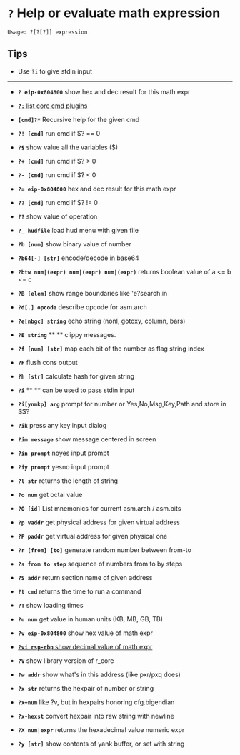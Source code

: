 <!-- TITLE: ? Help / Evalulate -->

#  **`?`** Help or evaluate math expression


```text
Usage: ?[?[?]] expression
```


## **Tips**
  - Use `?i` to give stdin input

---
- **`? eip-0x804800`** show hex and dec result for this math expr

- [ **`?:`** list core cmd plugins](evaluate/core_plugins)

- **`[cmd]?*`** Recursive help for the given cmd
- **`?! [cmd]`** run cmd if $? == 0
- **`?$`** show value all the variables ($)
- **`?+ [cmd]`** run cmd if $? > 0
- **`?- [cmd]`** run cmd if $? < 0
- **`?= eip-0x804800`** hex and dec result for this math expr
- **`?? [cmd]`** run cmd if $? != 0
- **`??`** show value of operation
- **`?_ hudfile`** load hud menu with given file
- **`?b [num]`** show binary value of number
- **`?b64[-] [str]`** encode/decode in base64
- **`?btw num|(expr) num|(expr) num|(expr)`** returns boolean value of a <= b <= c
- **`?B [elem]`** show range boundaries like 'e?search.in
- **`?d[.] opcode`** describe opcode for asm.arch
- **`?e[nbgc] string`** echo string (nonl, gotoxy, column, bars)
- **`?E string`** ** ** clippy messages.
- **`?f [num] [str]`** map each bit of the number as flag string index
- **`?F`** flush cons output
- **`?h [str]`** calculate hash for given string
- **`?i`** ** ** can be used to pass stdin input
- **`?i[ynmkp] arg`** prompt for number or Yes,No,Msg,Key,Path and store in $$?
- **`?ik`** press any key input dialog
- **`?im message`** show message centered in screen
- **`?in prompt`** noyes input prompt
- **`?iy prompt`** yesno input prompt
- **`?l str`** returns the length of string
- **`?o num`** get octal value
- **`?O [id]`** List mnemonics for current asm.arch / asm.bits
- **`?p vaddr`** get physical address for given virtual address
- **`?P paddr`** get virtual address for given physical one
- **`?r [from] [to]`** generate random number between from-to
- **`?s from to step`** sequence of numbers from to by steps
- **`?S addr`** return section name of given address
- **`?t cmd`** returns the time to run a command
- **`?T`** show loading times
- **`?u num`** get value in human units (KB, MB, GB, TB)
- **`?v eip-0x804800`** show hex value of math expr
- [**`?vi rsp-rbp`** show decimal value of math expr](/options/helpevaluate/vi)
- **`?V`** show library version of r_core
- **`?w addr`** show what's in this address (like pxr/pxq does)
- **`?x str`** returns the hexpair of number or string
- **`?x+num`** like ?v, but in hexpairs honoring cfg.bigendian
- **`?x-hexst`** convert hexpair into raw string with newline
- **`?X num|expr`** returns the hexadecimal value numeric expr
- **`?y [str]`** show contents of yank buffer, or set with string